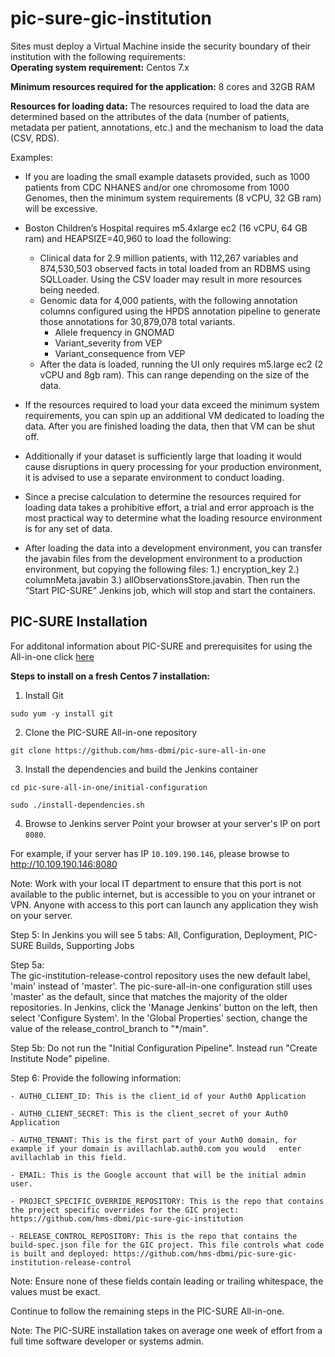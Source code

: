 # pic-sure-gic-institution

Sites must deploy a Virtual Machine inside the security boundary of their institution with the following requirements: <br>
<b>Operating system requirement:</b> Centos 7.x
<p><b>Minimum resources required for the application:</b> 8 cores and 32GB RAM
<p><b>Resources for loading data:</b> The resources required to load the data are determined based on the attributes of the data (number of patients, metadata per patient, annotations, etc.) and the mechanism to load the data (CSV, RDS). <br>

  Examples:
  * If you are loading the small example datasets provided, such as 1000 patients from CDC NHANES and/or one chromosome from 1000 Genomes, then the minimum system requirements (8 vCPU, 32 GB ram) will be excessive. 

* Boston Children’s Hospital requires m5.4xlarge ec2 (16 vCPU, 64 GB ram) and HEAPSIZE=40,960 to load the following: 
  * Clinical data for 2.9 million patients, with 112,267 variables and 874,530,503 observed facts in total loaded from an RDBMS using SQLLoader. 
Using the CSV loader may result in more resources being needed. 
  * Genomic data for 4,000 patients, with the following annotation columns configured using the HPDS annotation pipeline to generate those annotations for 30,879,078 total variants.
    * Allele frequency in GNOMAD
    * Variant_severity from VEP
    * Variant_consequence from VEP
  * After the data is loaded, running the UI only requires m5.large ec2 (2 vCPU and 8gb ram). This can range depending on the size of the data. 


* If the resources required to load your data exceed the minimum system requirements, you can spin up an additional VM dedicated to loading the data. After you are finished loading the data, then that VM can be shut off. 
* Additionally if your dataset is sufficiently large that loading it would cause disruptions in query processing for your production environment, it is advised to use a separate environment to conduct loading.
* Since a precise calculation to determine the resources required for loading data takes a prohibitive effort, a trial and error approach is the most practical way to determine what the loading resource environment is for any set of data.
* After loading the data into a development environment, you can transfer the javabin files from the development environment to a production environment, but copying the following files: 1.) encryption_key 2.) columnMeta.javabin 3.) allObservationsStore.javabin. Then run the “Start PIC-SURE” Jenkins job, which will stop and start the containers.


## PIC-SURE Installation<br>
For additonal information about PIC-SURE and prerequisites for using the All-in-one click [here](https://github.com/hms-dbmi/pic-sure-all-in-one "here")

  <b> Steps to install on a fresh Centos 7 installation:</b>

1. Install Git

`sudo yum -y install git`

2. Clone the PIC-SURE All-in-one repository

`git clone https://github.com/hms-dbmi/pic-sure-all-in-one`

3. Install the dependencies and build the Jenkins container

`cd pic-sure-all-in-one/initial-configuration`

`sudo ./install-dependencies.sh`

4. Browse to Jenkins server
Point your browser at your server's IP on port `8080`. 

For example, if your server has IP `10.109.190.146`, please browse to http://10.109.190.146:8080

Note: Work with your local IT department to ensure that this port is not available to the public internet, but is accessible to you on your intranet or VPN. Anyone with access to this port can launch any application they wish on your server.

  Step 5: In Jenkins you will see 5 tabs: All, Configuration, Deployment, PIC-SURE Builds, Supporting Jobs

Step 5a: <br> The gic-institution-release-control repository uses the new default label, 'main' instead of 'master'.  The pic-sure-all-in-one configuration still uses 'master' as the default, since that matches the majority of the older repositories.  In Jenkins, click the 'Manage Jenkins' button on the left, then select 'Configure System'. In the 'Global Properties' section, change the value of the release_control_branch to "*/main". 

Step 5b: Do not run the "Initial Configuration Pipeline". Instead run "Create Institute Node" pipeline. 


Step 6: Provide the following information:

    - AUTH0_CLIENT_ID: This is the client_id of your Auth0 Application

    - AUTH0_CLIENT_SECRET: This is the client_secret of your Auth0 Application

    - AUTH0_TENANT: This is the first part of your Auth0 domain, for example if your domain is avillachlab.auth0.com you would   enter avillachlab in this field.

    - EMAIL: This is the Google account that will be the initial admin user.

    - PROJECT_SPECIFIC_OVERRIDE_REPOSITORY: This is the repo that contains the project specific overrides for the GIC project: https://github.com/hms-dbmi/pic-sure-gic-institution 

    - RELEASE_CONTROL_REPOSITORY: This is the repo that contains the build-spec.json file for the GIC project. This file controls what code is built and deployed: https://github.com/hms-dbmi/pic-sure-gic-institution-release-control

Note: Ensure none of these fields contain leading or trailing whitespace, the values must be exact.

<p>Continue to follow the remaining steps in the PIC-SURE All-in-one.</p> 


<p>Note: The PIC-SURE installation takes on average one week of effort from a full time software developer or systems admin. </p>
